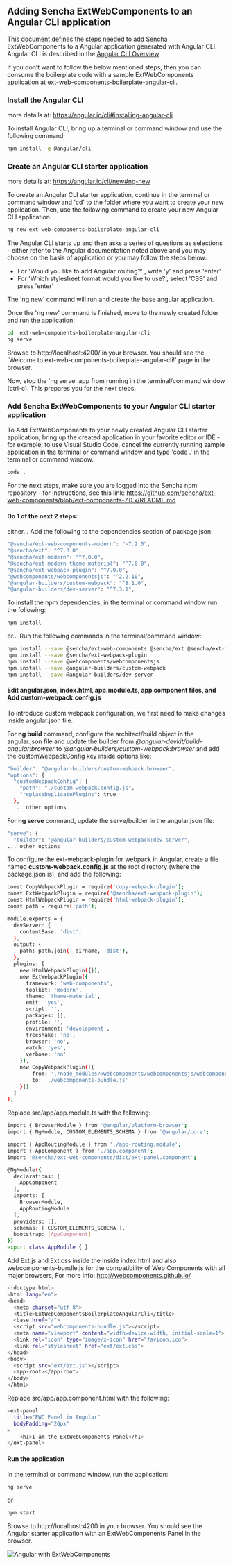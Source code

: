 ## Adding Sencha ExtWebComponents to an Angular CLI application

This document defines the steps needed to add Sencha ExtWebComponents to a Angular application generated with Angular CLI. Angular CLI is described in the [Angular CLI Overview](https://cli.angular.io/)

If you don’t want to follow the below mentioned steps, then you can consume the boilerplate code with a sample ExtWebComponents application at [ext-web-components-boilerplate-angular-cli](https://github.com/sencha/ext-web-components/tree/ext-components-7.0.x/packages/ext-web-components-boilerplate-angular-cli).

### Install the Angular CLI

more details at: https://angular.io/cli#installing-angular-cli

To install Angular CLI, bring up a terminal or command window and use the following command:

```sh
npm install -g @angular/cli
```

### Create an Angular CLI starter application

more details at: https://angular.io/cli/new#ng-new

To create an Angular CLI starter application, continue in the terminal or command window and 'cd' to the folder where you want to create your new application. Then, use the following command to create your new Angular CLI application.

```sh
ng new ext-web-components-boilerplate-angular-cli
```

The Angular CLI starts up and then asks a series of questions as selections - either refer to the Angular documentation noted above and you may choose on the basis of application or you may follow the steps below:

- For 'Would you like to add Angular routing?' , write 'y' and press 'enter'
- For 'Which stylesheet format would you like to use?', select 'CSS' and press 'enter'

The 'ng new' command will run and create the base angular application.

Once the 'ng new' command is finished, move to the newly created folder and run the application:

```sh
cd  ext-web-components-boilerplate-angular-cli
ng serve
```

Browse to http://localhost:4200/ in your browser. You should see the 'Welcome to ext-web-components-boilerplate-angular-cli!' page in the browser.

Now, stop the 'ng serve' app from running in the terminal/command window (ctrl-c). This prepares you for the next steps.

### Add Sencha ExtWebComponents to your Angular CLI starter application

To Add ExtWebComponents to your newly created Angular CLI starter application, bring up the created application in your favorite editor or IDE - for example, to use Visual Studio Code, cancel the currently running sample application in the terminal or command window and type 'code .' in the terminal or command window.

```sh
code .
```

For the next steps, make sure you are logged into the Sencha npm repository - for instructions, see this link: https://github.com/sencha/ext-web-components/blob/ext-components-7.0.x/README.md

#### Do 1 of the next 2 steps:

either...
Add the following to the dependencies section of package.json:

```sh
"@sencha/ext-web-components-modern": "~7.2.0",
"@sencha/ext": "^7.0.0",
"@sencha/ext-modern": "^7.0.0",
"@sencha/ext-modern-theme-material": "^7.0.0",
"@sencha/ext-webpack-plugin": "^7.0.0",
"@webcomponents/webcomponentsjs": "^2.2.10",
"@angular-builders/custom-webpack": "^8.1.0",
"@angular-builders/dev-server": "^7.3.1",
```

To install the npm dependencies, in the terminal or command window run the following:

```sh
npm install
```

or...
Run the following commands in the terminal/command window:

```sh
npm install --save @sencha/ext-web-components @sencha/ext @sencha/ext-modern @sencha/ext-modern-theme-material
npm install --save @sencha/ext-webpack-plugin
npm install --save @webcomponents/webcomponentsjs
npm install --save @angular-builders/custom-webpack
npm install --save @angular-builders/dev-server
```

#### Edit angular.json, index.html, app.module.ts, app component files, and Add custom-webpack.config.js

To introduce custom webpack configuration, we first need to make changes inside angular.json file.

For **ng build** command, configure the architect/build object in the angular.json file and update the builder from _@angular-devkit/build-angular:browser_ to _@angular-builders/custom-webpack:browser_ and add the customWebpackConfig key inside options like:

```sh
"builder": "@angular-builders/custom-webpack:browser",
"options": {
  "customWebpackConfig": {
    "path": "./custom-webpack.config.js",
    "replaceDuplicatePlugins": true
  },
  ... other options
```

For **ng serve** command, update the serve/builder in the angular.json file:

```sh
"serve": {
  "builder": "@angular-builders/custom-webpack:dev-server",
... other options
```

To configure the ext-webpack-plugin for webpack in Angular, create a file named **custom-webpack.config.js** at the root directory (where the package.json is), and add the following:

```sh
const CopyWebpackPlugin = require('copy-webpack-plugin');
const ExtWebpackPlugin = require('@sencha/ext-webpack-plugin');
const HtmlWebpackPlugin = require('html-webpack-plugin');
const path = require('path');

module.exports = {
  devServer: {
    contentBase: 'dist',
  },
  output: {
    path: path.join(__dirname, 'dist'),
  },
  plugins: [
    new HtmlWebpackPlugin({}),
    new ExtWebpackPlugin({
      framework: 'web-components',
      toolkit: 'modern',
      theme: 'theme-material',
      emit: 'yes',
      script: '',
      packages: [],
      profile: '',
      environment: 'development',
      treeshake: 'no',
      browser: 'no',
      watch: 'yes',
      verbose: 'no'
    }),
    new CopyWebpackPlugin([{
        from: './node_modules/@webcomponents/webcomponentsjs/webcomponents-bundle.js',
        to: './webcomponents-bundle.js'
    }])
  ]
};
```

Replace src/app/app.module.ts with the following:

```sh
import { BrowserModule } from '@angular/platform-browser';
import { NgModule, CUSTOM_ELEMENTS_SCHEMA } from '@angular/core';

import { AppRoutingModule } from './app-routing.module';
import { AppComponent } from './app.component';
import '@sencha/ext-web-components/dist/ext-panel.component';

@NgModule({
  declarations: [
    AppComponent
  ],
  imports: [
    BrowserModule,
    AppRoutingModule
  ],
  providers: [],
  schemas: [ CUSTOM_ELEMENTS_SCHEMA ],
  bootstrap: [AppComponent]
})
export class AppModule { }
```

Add Ext.js and Ext.css inside the inside index.html and also webcomponents-bundle.js for the compatibility of Web Components with all major browsers, For more info: http://webcomponents.github.io/

```sh
<!doctype html>
<html lang="en">
<head>
  <meta charset="utf-8">
  <title>ExtWebComponentsBoilerplateAngularCli</title>
  <base href="/">
  <script src="webcomponents-bundle.js"></script>
  <meta name="viewport" content="width=device-width, initial-scale=1">
  <link rel="icon" type="image/x-icon" href="favicon.ico">
  <link rel="stylesheet" href="ext/ext.css">
</head>
<body>
  <script src="ext/ext.js"></script>
  <app-root></app-root>
</body>
</html>
```

Replace src/app/app.component.html with the following:

```sh
<ext-panel
  title="EWC Panel in Angular"
  bodyPadding="20px"
>
    <h1>I am the ExtWebComponents Panel</h1>
</ext-panel>
```

#### Run the application

In the terminal or command window, run the application:

```sh
ng serve
```

or

```sh
npm start
```

Browse to http://localhost:4200 in your browser. You should see the Angular starter application with an ExtWebComponents Panel in the browser.

![Angular with ExtWebComponents](Angular.png)
